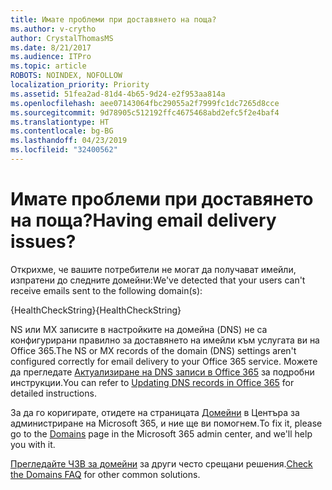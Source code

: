 ```yaml
---
title: Имате проблеми при доставянето на поща?
ms.author: v-crytho
author: CrystalThomasMS
ms.date: 8/21/2017
ms.audience: ITPro
ms.topic: article
ROBOTS: NOINDEX, NOFOLLOW
localization_priority: Priority
ms.assetid: 51fea2ad-81d4-4b65-9d24-e2f953aa814a
ms.openlocfilehash: aee07143064fbc29055a2f7999fc1dc7265d8cce
ms.sourcegitcommit: 9d78905c512192ffc4675468abd2efc5f2e4baf4
ms.translationtype: HT
ms.contentlocale: bg-BG
ms.lasthandoff: 04/23/2019
ms.locfileid: "32400562"
---
```

# <a name="having-email-delivery-issues"></a><span data-ttu-id="6646c-102">Имате проблеми при доставянето на поща?</span><span class="sxs-lookup"><span data-stu-id="6646c-102">Having email delivery issues?</span></span>

<span data-ttu-id="6646c-103">Открихме, че вашите потребители не могат да получават имейли, изпратени до следните домейни:</span><span class="sxs-lookup"><span data-stu-id="6646c-103">We've detected that your users can't receive emails sent to the following domain(s):</span></span>
  
<span data-ttu-id="6646c-104">{HealthCheckString}</span><span class="sxs-lookup"><span data-stu-id="6646c-104">{HealthCheckString}</span></span>
  
<span data-ttu-id="6646c-105">NS или MX записите в настройките на домейна (DNS) не са конфигурирани правилно за доставянето на имейли към услугата ви на Office 365.</span><span class="sxs-lookup"><span data-stu-id="6646c-105">The NS or MX records of the domain (DNS) settings aren't configured correctly for email delivery to your Office 365 service.</span></span> <span data-ttu-id="6646c-106">Можете да прегледате [Актуализиране на DNS записи в Office 365](https://support.office.com/article/Create-DNS-records-for-Office-365-when-you-manage-your-DNS-records-B0F3FDCA-8A80-4E8E-9EF3-61E8A2A9AB23.aspx) за подробни инструкции.</span><span class="sxs-lookup"><span data-stu-id="6646c-106">You can refer to [Updating DNS records in Office 365](https://support.office.com/article/Create-DNS-records-for-Office-365-when-you-manage-your-DNS-records-B0F3FDCA-8A80-4E8E-9EF3-61E8A2A9AB23.aspx) for detailed instructions.</span></span> 
  
<span data-ttu-id="6646c-107">За да го коригирате, отидете на страницата [Домейни](https://admin.microsoft.com/adminportal/home#/Domains) в Центъра за администриране на Microsoft 365, и ние ще ви помогнем.</span><span class="sxs-lookup"><span data-stu-id="6646c-107">To fix it, please go to the [Domains](https://admin.microsoft.com/adminportal/home#/Domains) page in the Microsoft 365 admin center, and we'll help you with it.</span></span> 
  
<span data-ttu-id="6646c-108">[Прегледайте ЧЗВ за домейни](https://support.office.com/article/7b7b075d-79f9-4e37-8a9e-fb60c1d95166.aspx) за други често срещани решения.</span><span class="sxs-lookup"><span data-stu-id="6646c-108">[Check the Domains FAQ](https://support.office.com/article/7b7b075d-79f9-4e37-8a9e-fb60c1d95166.aspx) for other common solutions.</span></span> 
  

